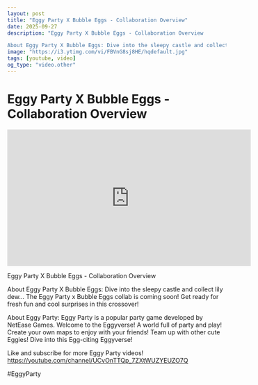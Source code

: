 ```yaml
---
layout: post
title: "Eggy Party X Bubble Eggs - Collaboration Overview"
date: 2025-09-27
description: "Eggy Party X Bubble Eggs - Collaboration Overview

About Eggy Party X Bubble Eggs: Dive into the sleepy castle and collect lily dew... The Eggy Party x ..."
image: "https://i3.ytimg.com/vi/FBVnG8sj8HE/hqdefault.jpg"
tags: [youtube, video]
og_type: "video.other"
---
```


<script type="application/ld+json">
{
  "@context": "http://schema.org",
  "@type": "VideoObject",
  "name": "Eggy Party X Bubble Eggs - Collaboration Overview",
  "description": "Eggy Party X Bubble Eggs - Collaboration Overview\n\nAbout Eggy Party X Bubble Eggs: Dive into the sleepy castle and collect lily dew... The Eggy Party x Bubble Eggs collab is coming soon! Get ready for fresh fun and cool surprises in this crossover!\n\nAbout Eggy Party: Eggy Party is a popular party game developed by NetEase Games. Welcome to the Eggyverse! A world full of party and play! Create your own maps to enjoy with your friends! Team up with other cute Eggies! Dive into this Egg-citing Eggyverse!\n\nLike and subscribe for more Eggy Party videos! https://youtube.com/channel/UCvOnTTQp_7ZXtWUZYEUZO7Q \n\n#EggyParty",
  "thumbnailUrl": "https://i3.ytimg.com/vi/FBVnG8sj8HE/hqdefault.jpg",
  "uploadDate": "2025-09-27T21:46:22",
  "embedUrl": "https://www.youtube.com/embed/FBVnG8sj8HE",
  "publisher": {
    "@type": "Person",
    "name": "Celo Zaga"
  },
  "mainEntityOfPage": {
    "@type": "WebPage",
    "@id": "https://celozaga.github.io/2025/09/27/eggy-party-x-bubble-eggs---collaboration-overview-FBVnG8sj8HE.html"
  },
  "duration": "PT0M0S"
}
</script>

<script type="application/ld+json">
{
  "@context": "http://schema.org",
  "@type": "BlogPosting",
  "headline": "Eggy Party X Bubble Eggs - Collaboration Overview",
  "image": "https://i3.ytimg.com/vi/FBVnG8sj8HE/hqdefault.jpg",
  "publisher": {
    "@type": "Person",
    "name": "Celo Zaga"
  },
  "url": "https://celozaga.github.io/2025/09/27/eggy-party-x-bubble-eggs---collaboration-overview-FBVnG8sj8HE.html",
  "datePublished": "2025-09-27T21:46:22",
  "dateCreated": "2025-09-27T21:46:22",
  "dateModified": "2025-09-27T21:46:22",
  "description": "Eggy Party X Bubble Eggs - Collaboration Overview\n\nAbout Eggy Party X Bubble Eggs: Dive into the sleepy castle and collect lily dew... The Eggy Party x ...",
  "author": {
    "@type": "Person",
    "name": "Celo Zaga"
  },
  "mainEntityOfPage": {
    "@type": "WebPage",
    "@id": "https://celozaga.github.io/2025/09/27/eggy-party-x-bubble-eggs---collaboration-overview-FBVnG8sj8HE.html"
  }
}
</script>

<h1 class="youtube-post-title">Eggy Party X Bubble Eggs - Collaboration Overview</h1>

<iframe width="560" height="315" src="https://www.youtube.com/embed/FBVnG8sj8HE" class="youtube-post-embed" frameborder="0" allowfullscreen></iframe>

<p class="youtube-post-description">Eggy Party X Bubble Eggs - Collaboration Overview

About Eggy Party X Bubble Eggs: Dive into the sleepy castle and collect lily dew... The Eggy Party x Bubble Eggs collab is coming soon! Get ready for fresh fun and cool surprises in this crossover!

About Eggy Party: Eggy Party is a popular party game developed by NetEase Games. Welcome to the Eggyverse! A world full of party and play! Create your own maps to enjoy with your friends! Team up with other cute Eggies! Dive into this Egg-citing Eggyverse!

Like and subscribe for more Eggy Party videos! https://youtube.com/channel/UCvOnTTQp_7ZXtWUZYEUZO7Q 

#EggyParty</p>
